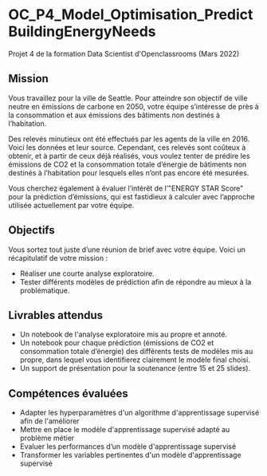 # OC_P4_Model_Optimisation_PredictBuildingEnergyNeeds
Projet 4 de la formation Data Scientist d'Openclassrooms (Mars 2022)

## Mission

Vous travaillez pour la ville de Seattle. Pour atteindre son objectif de ville neutre en émissions de carbone en 2050, votre équipe s’intéresse de près à la consommation et aux émissions des bâtiments non destinés à l’habitation.

Des relevés minutieux ont été effectués par les agents de la ville en 2016. Voici les données et leur source. Cependant, ces relevés sont coûteux à obtenir, et à partir de ceux déjà réalisés, vous voulez tenter de prédire les émissions de CO2 et la consommation totale d’énergie de bâtiments non destinés à l’habitation pour lesquels elles n’ont pas encore été mesurées.

Vous cherchez également à évaluer l’intérêt de l’"ENERGY STAR Score" pour la prédiction d’émissions, qui est fastidieux à calculer avec l’approche utilisée actuellement par votre équipe.

## Objectifs

Vous sortez tout juste d’une réunion de brief avec votre équipe. Voici un récapitulatif de votre mission :
- Réaliser une courte analyse exploratoire.
- Tester différents modèles de prédiction afin de répondre au mieux à la problématique.

## Livrables attendus
- Un notebook de l'analyse exploratoire mis au propre et annoté.
- Un notebook pour chaque prédiction (émissions de CO2 et consommation totale d’énergie) des différents tests de modèles mis au propre, dans lequel vous identifierez clairement le modèle final choisi.
- Un support de présentation pour la soutenance (entre 15 et 25 slides).

## Compétences évaluées

- Adapter les hyperparamètres d'un algorithme d'apprentissage supervisé afin de l'améliorer
- Mettre en place le modèle d'apprentissage supervisé adapté au problème métier
- Evaluer les performances d’un modèle d'apprentissage supervisé
- Transformer les variables pertinentes d'un modèle d'apprentissage supervisé
